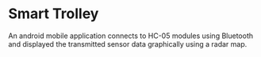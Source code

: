 # Smart Trolley

An android mobile application connects to HC-05 modules using Bluetooth and displayed the transmitted sensor data graphically using a radar map.
